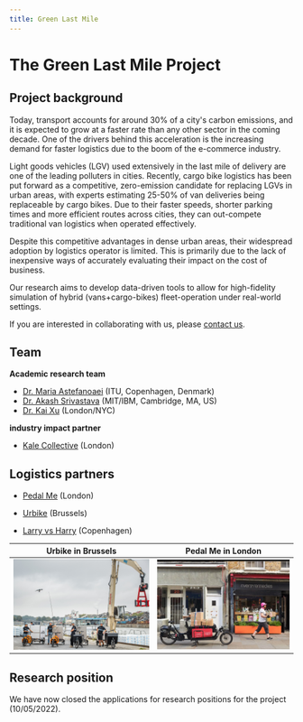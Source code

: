 ```yaml
---
title: Green Last Mile
---
```


# The Green Last Mile Project

## Project background
Today, transport accounts for around 30% of a city's carbon emissions, and it is expected to grow at a faster rate than any other sector in the coming decade. One of the drivers behind this acceleration is the increasing demand for faster logistics due to the boom of the e-commerce industry. 

Light goods vehicles (LGV) used extensively in the last mile of delivery are one of the leading polluters in cities. Recently, cargo bike logistics has been put forward as a competitive, zero-emission candidate for replacing LGVs in urban areas, with experts estimating 25-50% of van deliveries being replaceable by cargo bikes. Due to their faster speeds, shorter parking times and more efficient routes across cities, they can out-compete traditional van logistics when operated effectively.

Despite this competitive advantages in dense urban areas, their widespread adoption by logistics operator is limited. This is primarily due to the lack of inexpensive ways of accurately evaluating their impact on the cost of business.

Our research aims to develop data-driven tools to allow for high-fidelity simulation of hybrid (vans+cargo-bikes) fleet-operation under real-world settings. 

If you are interested in collaborating with us, please [contact us](mailto:info@greenlastmile.ai).

## Team
**Academic research team**
- [Dr. Maria Astefanoaei](https://mariaast.github.io/) (ITU, Copenhagen, Denmark)
- [Dr. Akash Srivastava](https://akashgit.github.io) (MIT/IBM, Cambridge, MA, US)
- [Dr. Kai Xu](https://xuk.ai/) (London/NYC)

**industry impact partner**
- [Kale Collective](https://kalecollective.co.uk/) (London)

## Logistics partners

- [Pedal Me](https://pedalme.co.uk/) (London)

- [Urbike](https://urbike.be/) (Brussels)

- [Larry vs Harry](https://www.larryvsharry.com/) (Copenhagen)


Urbike in Brussels             |  Pedal Me in London
:-------------------------:|:-------------------------:
![](/images/urbike-cargo.jpg)  |  ![](/images/pedalme-cargo.jpg)



## Research position
We have now closed the applications for research positions for the project (10/05/2022).


